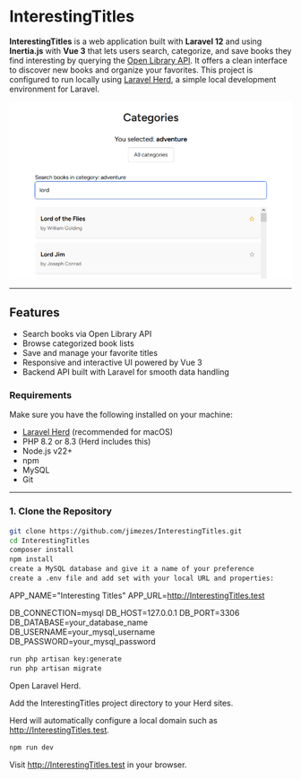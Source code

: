 # InterestingTitles

**InterestingTitles** is a web application built with **Laravel 12** and using **Inertia.js** with **Vue 3** that lets users search, categorize, and save books they find interesting by querying the [Open Library API](https://openlibrary.org/dev/docs/api/). It offers a clean interface to discover new books and organize your favorites.
This project is configured to run locally using [Laravel Herd](https://laravel.com/docs/12.x/herd), a simple local development environment for Laravel.

![Alt text](books.png)

---

## Features

- Search books via Open Library API  
- Browse categorized book lists  
- Save and manage your favorite titles  
- Responsive and interactive UI powered by Vue 3  
- Backend API built with Laravel for smooth data handling



### Requirements

Make sure you have the following installed on your machine:

- [Laravel Herd](https://laravel.com/docs/12.x/herd) (recommended for macOS)
- PHP 8.2 or 8.3 (Herd includes this)
- Node.js v22+
- npm
- MySQL
- Git

---

### 1. Clone the Repository

```bash
git clone https://github.com/jimezes/InterestingTitles.git
cd InterestingTitles
composer install
npm install
create a MySQL database and give it a name of your preference
create a .env file and add set with your local URL and properties:
```
APP_NAME="Interesting Titles"
APP_URL=http://InterestingTitles.test

DB_CONNECTION=mysql
DB_HOST=127.0.0.1
DB_PORT=3306
DB_DATABASE=your_database_name
DB_USERNAME=your_mysql_username
DB_PASSWORD=your_mysql_password

```bash
run php artisan key:generate
run php artisan migrate
```
Open Laravel Herd.

Add the InterestingTitles project directory to your Herd sites.

Herd will automatically configure a local domain such as http://InterestingTitles.test.
```bash
npm run dev
```
Visit http://InterestingTitles.test in your browser.

